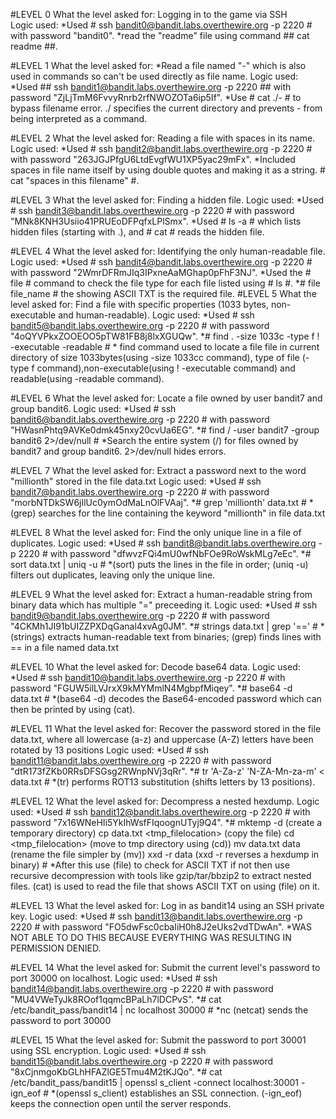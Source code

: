 #LEVEL 0
What the level asked for: Logging in to the game via SSH	
Logic used: *Used # ssh bandit0@bandit.labs.overthewire.org -p 2220 # with password "bandit0".
            *read the "readme" file using command ## cat readme ##.

#LEVEL 1
What the level asked for: *Read a file named "-" which is also used in commands so can't be used directly as file name.
Logic used: *Used ## ssh bandit1@bandit.labs.overthewire.org -p 2220 ## with password "ZjLjTmM6FvvyRnrb2rfNWOZOTa6ip5If".
            *Use # cat ./- # to bypass filename error.
            ./ specifies the current directory and prevents - from being interpreted as a command.

#LEVEL 2
What the level asked for: Reading a file with spaces in its name.
Logic used: *Used # ssh bandit2@bandit.labs.overthewire.org -p 2220 # with password "263JGJPfgU6LtdEvgfWU1XP5yac29mFx".
            *Included spaces in file name itself by using double quotes and making it as a string. # cat "spaces in this filename" #.

#LEVEL 3
What the level asked for: Finding a hidden file.
Logic used: *Used # ssh bandit3@bandit.labs.overthewire.org -p 2220 # with password "MNk8KNH3Usiio41PRUEoDFPqfxLPlSmx".
            *Used # ls -a # which lists hidden files (starting with .), and # cat # reads the hidden file.

#LEVEL 4
What the level asked for: Identifying the only human-readable file.
Logic used: *Used # ssh bandit4@bandit.labs.overthewire.org -p 2220 # with password "2WmrDFRmJIq3IPxneAaMGhap0pFhF3NJ".
            *Used the # file # command to check the file type for each file listed using # ls #.
            *# file file_name # the showing ASCII TXT is the required file.
#LEVEL 5
What the level asked for: Find a file with specific properties (1033 bytes, non-executable and human-readable).
Logic used: *Used # ssh bandit5@bandit.labs.overthewire.org -p 2220 # with password "4oQYVPkxZOOEOO5pTW81FB8j8lxXGUQw".
            *# find . -size 1033c -type f ! -executable -readable #
            * find command used to locate a file file in current directory of size 1033bytes(using -size 1033cc command), type of file (-type f command),non-executable(using ! -executable command) and
              readable(using -readable command).

#LEVEL 6
What the level asked for: Locate a file owned by user bandit7 and group bandit6.
Logic used: *Used # ssh bandit6@bandit.labs.overthewire.org -p 2220 # with password "HWasnPhtq9AVKe0dmk45nxy20cvUa6EG".
            *# find / -user bandit7 -group bandit6 2>/dev/null #
            *Search the entire system (/) for files owned by bandit7 and group bandit6. 2>/dev/null hides errors.

#LEVEL 7
What the level asked for: Extract a password next to the word "millionth" stored in the file data.txt
Logic used: *Used # ssh bandit7@bandit.labs.overthewire.org -p 2220 # with password "morbNTDkSW6jIlUc0ymOdMaLnOlFVAaj".
            *# grep 'millionth' data.txt #
            *(grep) searches for the line containing the keyword "millionth" in file data.txt

#LEVEL 8
What the level asked for: Find the only unique line in a file of duplicates.
Logic used: *Used # ssh bandit8@bandit.labs.overthewire.org -p 2220 # with password "dfwvzFQi4mU0wfNbFOe9RoWskMLg7eEc".
            *# sort data.txt | uniq -u #
            *(sort) puts the lines in the file in order; (uniq -u) filters out duplicates, leaving only the unique line.

#LEVEL 9
What the level asked for: Extract a human-readable string from binary data which has multiple "=" preceeding it.
Logic used: *Used # ssh bandit9@bandit.labs.overthewire.org -p 2220 # with password "4CKMh1JI91bUIZZPXDqGanal4xvAg0JM".
            *# strings data.txt | grep '==' #
            *(strings) extracts human-readable text from binaries; (grep) finds lines with == in a file named data.txt

#LEVEL 10
What the level asked for: Decode base64 data.
Logic used: *Used # ssh bandit10@bandit.labs.overthewire.org -p 2220 # with password "FGUW5ilLVJrxX9kMYMmlN4MgbpfMiqey".
            *# base64 -d data.txt #
            *(base64 -d) decodes the Base64-encoded password which can then be printed by using (cat).

#LEVEL 11
What the level asked for: Recover the password stored in the file data.txt, where all lowercase (a-z) and uppercase (A-Z) letters have been rotated by 13 positions
Logic used: *Used # ssh bandit11@bandit.labs.overthewire.org -p 2220 # with password "dtR173fZKb0RRsDFSGsg2RWnpNVj3qRr".
            *# tr 'A-Za-z' 'N-ZA-Mn-za-m' < data.txt #
            *(tr) performs ROT13 substitution (shifts letters by 13 positions).

#LEVEL 12
What the level asked for: Decompress a nested hexdump.
Logic used: *Used # ssh bandit12@bandit.labs.overthewire.org -p 2220 # with password "7x16WNeHIi5YkIhWsfFIqoognUTyj9Q4".
            *# mktemp -d (create a temporary directory)
               cp data.txt <tmp_filelocation> (copy the file)
               cd <tmp_filelocation> (move to tmp directory using (cd))
               mv data.txt data (rename the file simpler by (mv))
               xxd -r data (xxd -r reverses a hexdump in binary) #
             *After this use (file) to check for ASCII TXT if not then use recursive decompression with tools like gzip/tar/bbzip2 to extract nested files.
              (cat) is used to read the file that shows ASCII TXT on using (file) on it.  
               

#LEVEL 13
What the level asked for: Log in as bandit14 using an SSH private key.
Logic used: *Used # ssh bandit13@bandit.labs.overthewire.org -p 2220 # with password "FO5dwFsc0cbaIiH0h8J2eUks2vdTDwAn".
            *WAS NOT ABLE TO DO THIS BECAUSE EVERYTHING WAS RESULTING IN PERMISSION DENIED.

#LEVEL 14
What the level asked for: Submit the current level's password to port 30000 on localhost.
Logic used: *Used # ssh bandit14@bandit.labs.overthewire.org -p 2220 # with password "MU4VWeTyJk8ROof1qqmcBPaLh7lDCPvS".
            *# cat /etc/bandit_pass/bandit14 | nc localhost 30000  #
            *nc (netcat) sends the password to port 30000

#LEVEL 15
What the level asked for: Submit the password to port 30001 using SSL encryption.
Logic used: *Used # ssh bandit15@bandit.labs.overthewire.org -p 2220 # with password "8xCjnmgoKbGLhHFAZlGE5Tmu4M2tKJQo".
            *# cat /etc/bandit_pass/bandit15 | openssl s_client -connect localhost:30001 -ign_eof  #
            *(openssl s_client) establishes an SSL connection.
             (-ign_eof) keeps the connection open until the server responds.
             
